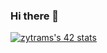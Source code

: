 ### Hi there 👋

[![zytrams's 42 stats](https://badge42.vercel.app/api/v2/cl4q28k7e002609l47h8rgzgs/stats?cursusId=21&coalitionId=24)](https://github.com/JaeSeoKim/badge42)

<!--
**TebaHa/TebaHa** is a ✨ _special_ ✨ repository because its `README.md` (this file) appears on your GitHub profile.

Here are some ideas to get you started:

- 🔭 I’m currently working on ...
- 🌱 I’m currently learning ...
- 👯 I’m looking to collaborate on ...
- 🤔 I’m looking for help with ...
- 💬 Ask me about ...
- 📫 How to reach me: ...
- 😄 Pronouns: ...
- ⚡ Fun fact: ...
-->
